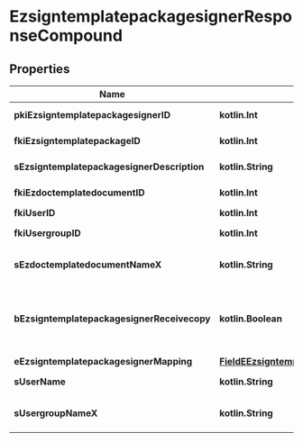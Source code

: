 
# EzsigntemplatepackagesignerResponseCompound

## Properties
| Name | Type | Description | Notes |
| ------------ | ------------- | ------------- | ------------- |
| **pkiEzsigntemplatepackagesignerID** | **kotlin.Int** | The unique ID of the Ezsigntemplatepackagesigner |  |
| **fkiEzsigntemplatepackageID** | **kotlin.Int** | The unique ID of the Ezsigntemplatepackage |  |
| **sEzsigntemplatepackagesignerDescription** | **kotlin.String** | The description of the Ezsigntemplatepackagesigner |  |
| **fkiEzdoctemplatedocumentID** | **kotlin.Int** | The unique ID of the Ezdoctemplatedocument |  [optional] |
| **fkiUserID** | **kotlin.Int** | The unique ID of the User |  [optional] |
| **fkiUsergroupID** | **kotlin.Int** | The unique ID of the Usergroup |  [optional] |
| **sEzdoctemplatedocumentNameX** | **kotlin.String** | The name of the Ezdoctemplatedocument in the language of the requester |  [optional] |
| **bEzsigntemplatepackagesignerReceivecopy** | **kotlin.Boolean** | If this flag is true. The signatory will receive a copy of every signed Ezsigndocument even if it ain&#39;t required to sign the document. |  [optional] |
| **eEzsigntemplatepackagesignerMapping** | [**FieldEEzsigntemplatepackagesignerMapping**](FieldEEzsigntemplatepackagesignerMapping.md) |  |  [optional] |
| **sUserName** | **kotlin.String** | The description of the User in the language of the requester |  [optional] |
| **sUsergroupNameX** | **kotlin.String** | The Name of the Usergroup in the language of the requester |  [optional] |



